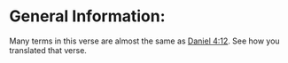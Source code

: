 # General Information:

Many terms in this verse are almost the same as [Daniel 4:12](../04/12.md). See how you translated that verse.